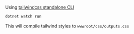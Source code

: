 Using [tailwindcss standalone CLI](https://tailwindcss.com/blog/standalone-cli)  

```bash
dotnet watch run
```

This will compile tailwind styles to `wwwroot/css/outputs.css`